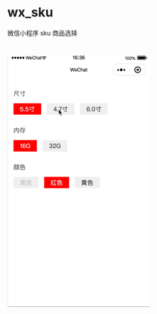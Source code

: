 # wx_sku
微信小程序 sku 商品选择

</br>
<img src="https://github.com/Jokergz/wx_sku/blob/main/image/cover.gif" width="320"/>
